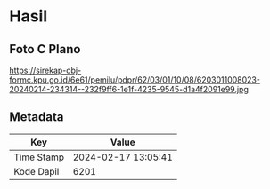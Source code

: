 # Hasil

## Foto C Plano

https://sirekap-obj-formc.kpu.go.id/6e61/pemilu/pdpr/62/03/01/10/08/6203011008023-20240214-234314--232f9ff6-1e1f-4235-9545-d1a4f2091e99.jpg


## Metadata

| Key        | Value               |
| ---------- | ------------------- |
| Time Stamp | 2024-02-17 13:05:41 |
| Kode Dapil | 6201                |



